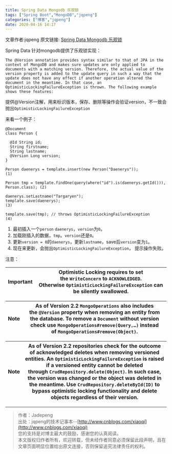 ```yaml
---
title: Spring Data Mongodb 乐观锁
tags: ["Spring Boot","MongoDB","jqpeng"]
categories: ["博客","jqpeng"]
date: 2020-04-16 14:17
---
```

文章作者:jqpeng
原文链接: [Spring Data Mongodb 乐观锁](https://www.cnblogs.com/xiaoqi/p/spring-data-optimistic-lock.html)

Spring Data 针对mongodb提供了乐观锁实现：


    The @Version annotation provides syntax similar to that of JPA in the context of MongoDB and makes sure updates are only applied to documents with a matching version. Therefore, the actual value of the version property is added to the update query in such a way that the update does not have any effect if another operation altered the document in the meantime. In that case, an OptimisticLockingFailureException is thrown. The following example shows these features:


提供@Version注解，用来标识版本，保存、删除等操作会验证version，不一致会抛出`OptimisticLockingFailureException`

来看一个例子：


    @Document
    class Person {
    
      @Id String id;
      String firstname;
      String lastname;
      @Version Long version;
    }
    
    Person daenerys = template.insert(new Person("Daenerys"));                            (1)
    
    Person tmp = template.findOne(query(where("id").is(daenerys.getId())), Person.class); (2)
    
    daenerys.setLastname("Targaryen");
    template.save(daenerys);                                                              (3)
    
    template.save(tmp); // throws OptimisticLockingFailureException                       (4)


1. 最初插入一个`person` `daenerys`，`version`为`0`。
2. 加载刚插入的数据，`tmp`。`version`还是`0`。
3. 更新`version = 0`的`daenerys`，更新`lastname`，save后`version`变为`1`。
4. 现在来更新，会抛出`OptimisticLockingFailureException`， 提示操作失败。


注意：


| Important | Optimistic Locking requires to set the `WriteConcern` to `ACKNOWLEDGED`. Otherwise `OptimisticLockingFailureException` can be silently swallowed. |
| --- | --- |



| Note | As of Version 2.2 `MongoOperations` also includes the `@Version` property when removing an entity from the database. To remove a `Document` without version check use `MongoOperations#remove(Query,…​)` instead of `MongoOperations#remove(Object)`. |
| --- | --- |



| Note | As of Version 2.2 repositories check for the outcome of acknowledged deletes when removing versioned entities. An `OptimisticLockingFailureException` is raised if a versioned entity cannot be deleted through `CrudRepository.delete(Object)`. In such case, the version was changed or the object was deleted in the meantime. Use `CrudRepository.deleteById(ID)` to bypass optimistic locking functionality and delete objects regardless of their version. |
| --- | --- |


* * *


> 作者：Jadepeng  
>  出处：jqpeng的技术记事本--[http://www.cnblogs.com/xiaoqi](http://www.cnblogs.com/xiaoqi)  
>  您的支持是对博主最大的鼓励，感谢您的认真阅读。  
>  本文版权归作者所有，欢迎转载，但未经作者同意必须保留此段声明，且在文章页面明显位置给出原文连接，否则保留追究法律责任的权利。


